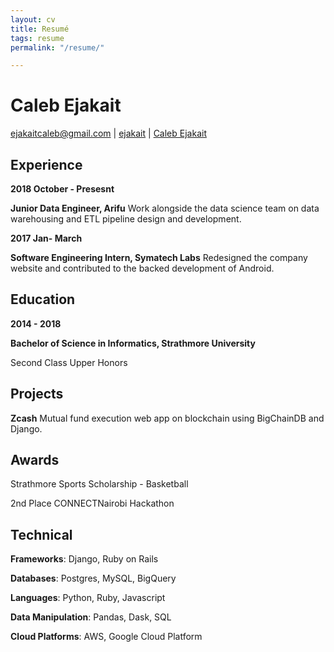 ```yaml
---
layout: cv
title: Resumé
tags: resume
permalink: "/resume/"

---
```

# Caleb Ejakait

<div id="webaddress"> <a href="mailto:ejakaitcaleb@gmail.com">ejakaitcaleb@gmail.com</a> | <i class="fa fa-github"></i> <a href="http://github.com/ejakait">ejakait</a> | <i class="fa fa-linkedin"></i> <a href="https://www.linkedin.com/in/calebejakait/">Caleb Ejakait</a>

</div>

## Experience

**2018 October - Presesnt**

**Junior Data Engineer, Arifu**  Work alongside the data science team on data warehousing and ETL pipeline design and development.

**2017 Jan- March**

**Software Engineering Intern, Symatech Labs** Redesigned the company website and contributed to the backed development of Android.

## Education

**2014 - 2018**

**Bachelor of Science in Informatics, Strathmore University**

Second Class Upper Honors

## Projects

**Zcash** Mutual fund execution web app on blockchain using BigChainDB and Django.

## Awards

Strathmore Sports Scholarship - Basketball

2nd Place CONNECTNairobi Hackathon

## Technical

**Frameworks**: Django, Ruby on Rails

**Databases**: Postgres, MySQL, BigQuery

**Languages**: Python, Ruby, Javascript

**Data Manipulation**: Pandas, Dask, SQL

**Cloud Platforms**: AWS, Google Cloud Platform